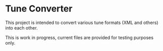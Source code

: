 # Tune Converter  

This project is intended to convert various tune formats (XML and others) into each other. 

This is work in progress, current files are provided for testing purposes only. 
